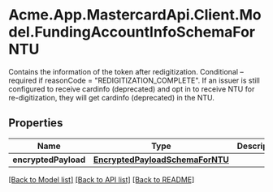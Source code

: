 # Acme.App.MastercardApi.Client.Model.FundingAccountInfoSchemaForNTU
Contains the information of the token after redigitization. Conditional – required if reasonCode = \"REDIGITIZATION_COMPLETE\". If an issuer is still configured to receive cardinfo (deprecated) and opt in to receive NTU for re-digitization, they will get cardinfo (deprecated) in the NTU.

## Properties

Name | Type | Description | Notes
------------ | ------------- | ------------- | -------------
**encryptedPayload** | [**EncryptedPayloadSchemaForNTU**](EncryptedPayloadSchemaForNTU.md) |  | 

[[Back to Model list]](../README.md#documentation-for-models) [[Back to API list]](../README.md#documentation-for-api-endpoints) [[Back to README]](../README.md)

